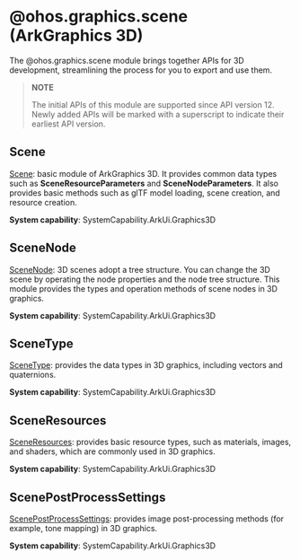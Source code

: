 # @ohos.graphics.scene (ArkGraphics 3D)

The @ohos.graphics.scene module brings together APIs for 3D development, streamlining the process for you to export and use them.

> **NOTE**
>
> The initial APIs of this module are supported since API version 12. Newly added APIs will be marked with a superscript to indicate their earliest API version.

## Scene

[Scene](js-apis-inner-scene.md): basic module of ArkGraphics 3D. It provides common data types such as **SceneResourceParameters** and **SceneNodeParameters**. It also provides basic methods such as glTF model loading, scene creation, and resource creation.

**System capability**: SystemCapability.ArkUi.Graphics3D

## SceneNode

[SceneNode](js-apis-inner-scene-nodes.md): 3D scenes adopt a tree structure. You can change the 3D scene by operating the node properties and the node tree structure. This module provides the types and operation methods of scene nodes in 3D graphics.

**System capability**: SystemCapability.ArkUi.Graphics3D

## SceneType

[SceneType](js-apis-inner-scene-types.md): provides the data types in 3D graphics, including vectors and quaternions.

**System capability**: SystemCapability.ArkUi.Graphics3D

## SceneResources

[SceneResources](js-apis-inner-scene-resources.md): provides basic resource types, such as materials, images, and shaders, which are commonly used in 3D graphics.

**System capability**: SystemCapability.ArkUi.Graphics3D

## ScenePostProcessSettings

[ScenePostProcessSettings](js-apis-inner-scene-post-process-settings.md): provides image post-processing methods (for example, tone mapping) in 3D graphics.

**System capability**: SystemCapability.ArkUi.Graphics3D
